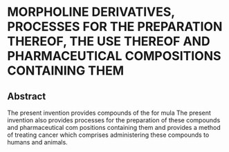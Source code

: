 # MORPHOLINE DERIVATIVES, PROCESSES FOR THE PREPARATION THEREOF, THE USE THEREOF AND PHARMACEUTICAL COMPOSITIONS CONTAINING THEM

## Abstract
The present invention provides compounds of the for mula The present invention also provides processes for the preparation of these compounds and pharmaceutical com positions containing them and provides a method of treating cancer which comprises administering these compounds to humans and animals.